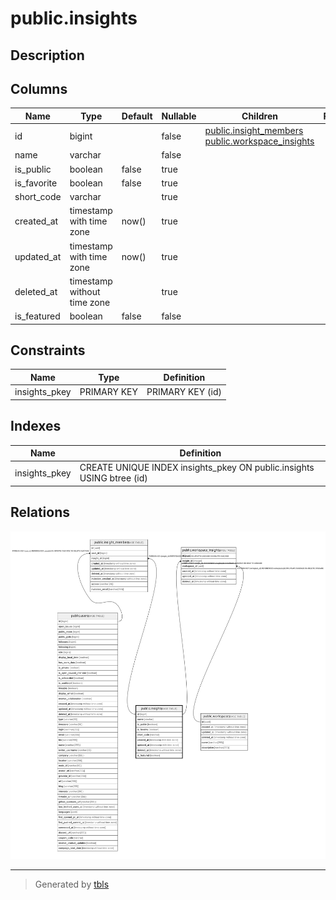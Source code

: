# public.insights

## Description

## Columns

| Name        | Type                        | Default | Nullable | Children                                                                                                      | Parents | Comment |
| ----------- | --------------------------- | ------- | -------- | ------------------------------------------------------------------------------------------------------------- | ------- | ------- |
| id          | bigint                      |         | false    | [public.insight_members](public.insight_members.md) [public.workspace_insights](public.workspace_insights.md) |         |         |
| name        | varchar                     |         | false    |                                                                                                               |         |         |
| is_public   | boolean                     | false   | true     |                                                                                                               |         |         |
| is_favorite | boolean                     | false   | true     |                                                                                                               |         |         |
| short_code  | varchar                     |         | true     |                                                                                                               |         |         |
| created_at  | timestamp with time zone    | now()   | true     |                                                                                                               |         |         |
| updated_at  | timestamp with time zone    | now()   | true     |                                                                                                               |         |         |
| deleted_at  | timestamp without time zone |         | true     |                                                                                                               |         |         |
| is_featured | boolean                     | false   | false    |                                                                                                               |         |         |

## Constraints

| Name          | Type        | Definition       |
| ------------- | ----------- | ---------------- |
| insights_pkey | PRIMARY KEY | PRIMARY KEY (id) |

## Indexes

| Name          | Definition                                                            |
| ------------- | --------------------------------------------------------------------- |
| insights_pkey | CREATE UNIQUE INDEX insights_pkey ON public.insights USING btree (id) |

## Relations

![er](public.insights.svg)

---

> Generated by [tbls](https://github.com/k1LoW/tbls)
